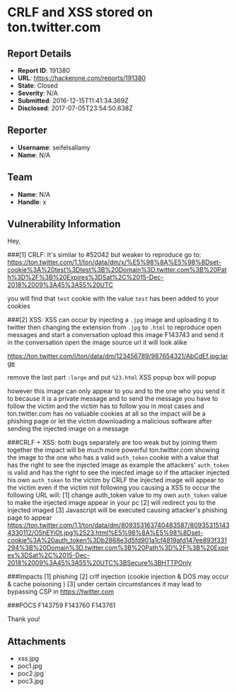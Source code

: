 # CRLF and XSS stored on ton.twitter.com

## Report Details
- **Report ID**: 191380
- **URL**: https://hackerone.com/reports/191380
- **State**: Closed
- **Severity**: N/A
- **Submitted**: 2016-12-15T11:41:34.369Z
- **Disclosed**: 2017-07-05T23:54:50.638Z

## Reporter
- **Username**: seifelsallamy
- **Name**: N/A

## Team
- **Name**: N/A
- **Handle**: x

## Vulnerability Information
Hey,

###[1] CRLF:
It's similar to #52042 but weaker
to reproduce go to:
https://ton.twitter.com/1.1/ton/data/dm/x/%E5%98%8A%E5%98%8Dset-cookie%3A%20test%3Dtest%3B%20Domain%3D.twitter.com%3B%20Path%3D%2F%3B%20Expires%3DSat%2C%2015-Dec-2018%2009%3A45%3A55%20UTC

you will find that `test` cookie with the value `test` has been added to your cookies

###[2] XSS:
XSS can occur by injecting a `.jpg` image 
and uploading it to twitter
then changing the extension from `.jpg` to `.html`
to reproduce open messages and start a conversation 
upload this image F143743 and send it in the conversation 
open the image source url it will look alike 

https://ton.twitter.com/i/ton/data/dm/123456789/987654321/AbCdEf.jpg:large

remove the last part `:large`
and put `%23.html`
XSS popup box will popup

however this image can only appear to you and to the one who you send it to because it is a private message
and to send the message you have to follow the victim and the victim has to follow you in most cases
and ton.twitter.com has no valuable cookies at all 
so the impact will be a phishing page or let the victim downloading a malicious software after sending the injected image on a message 

###CRLF + XSS:
both bugs separately are too weak 
but by joining them together the impact will be much more powerful
ton.twitter.com showing the image to the one who has a valid `auth_token` cookie with a value that has the right to see the injected image 
as example the attackers' `auth_token` is valid and has the right to see the injected image
so if the attacker injected his own `auth_token` to the victim by CRLF
the injected image will appear to the victim even if the victim not following you
causing a XSS to occur 
the following URL will:
[1] change auth_token value to my own `auth_token` value to make the injected image appear in your pc
[2] will redirect you to the injected imaged
[3] Javascript will be executed causing attacker's phishing page to appear
https://ton.twitter.com/1.1/ton/data/dm/809353163740483587/809353151434330112/O5hEYiOt.jpg%2523.html%E5%98%8A%E5%98%8Dset-cookie%3A%20auth_token%3Db2868e3d5fd901a1cf4819afd147ee893f331294%3B%20Domain%3D.twitter.com%3B%20Path%3D%2F%3B%20Expires%3DSat%2C%2015-Dec-2018%2009%3A45%3A55%20UTC%3BSecure%3BHTTPOnly

###Impacts
[1] phishing
[2] crlf injection (cookie injection &  DOS may occur & cache poisoning )
[3] under certain circumstances it may lead to bypassing CSP in https://twitter.com 

###POCS
F143759
F143760
F143761

Thank you!

## Attachments
- xss.jpg
- poc1.jpg
- poc2.jpg
- poc3.jpg

